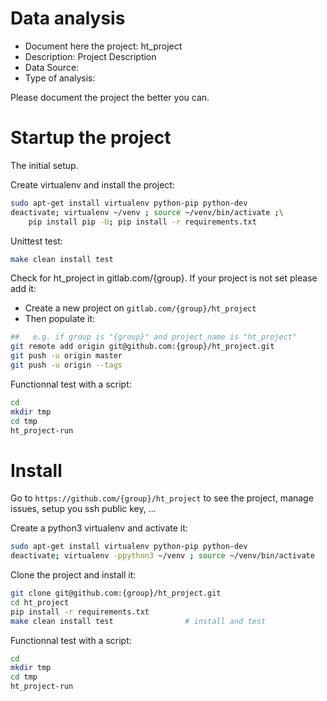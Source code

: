 # Data analysis
- Document here the project: ht_project
- Description: Project Description
- Data Source:
- Type of analysis:

Please document the project the better you can.

# Startup the project

The initial setup.

Create virtualenv and install the project:
```bash
sudo apt-get install virtualenv python-pip python-dev
deactivate; virtualenv ~/venv ; source ~/venv/bin/activate ;\
    pip install pip -U; pip install -r requirements.txt
```

Unittest test:
```bash
make clean install test
```

Check for ht_project in gitlab.com/{group}.
If your project is not set please add it:

- Create a new project on `gitlab.com/{group}/ht_project`
- Then populate it:

```bash
##   e.g. if group is "{group}" and project_name is "ht_project"
git remote add origin git@github.com:{group}/ht_project.git
git push -u origin master
git push -u origin --tags
```

Functionnal test with a script:

```bash
cd
mkdir tmp
cd tmp
ht_project-run
```

# Install

Go to `https://github.com/{group}/ht_project` to see the project, manage issues,
setup you ssh public key, ...

Create a python3 virtualenv and activate it:

```bash
sudo apt-get install virtualenv python-pip python-dev
deactivate; virtualenv -ppython3 ~/venv ; source ~/venv/bin/activate
```

Clone the project and install it:

```bash
git clone git@github.com:{group}/ht_project.git
cd ht_project
pip install -r requirements.txt
make clean install test                # install and test
```
Functionnal test with a script:

```bash
cd
mkdir tmp
cd tmp
ht_project-run
```
